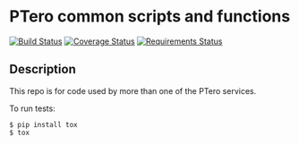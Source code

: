 # PTero common scripts and functions
[![Build Status](https://travis-ci.org/davidlmorton/ptero-common.svg?branch=master)](https://travis-ci.org/davidlmorton/ptero-common)
[![Coverage Status](https://coveralls.io/repos/github/davidlmorton/ptero-common/badge.svg)](https://coveralls.io/github/davidlmorton/ptero-common)
[![Requirements Status](https://requires.io/github/davidlmorton/ptero-common/requirements.svg?branch=master)](https://requires.io/github/davidlmorton/ptero-common/requirements/?branch=master)

## Description

This repo is for code used by more than one of the PTero services.

To run tests:

    $ pip install tox
    $ tox
